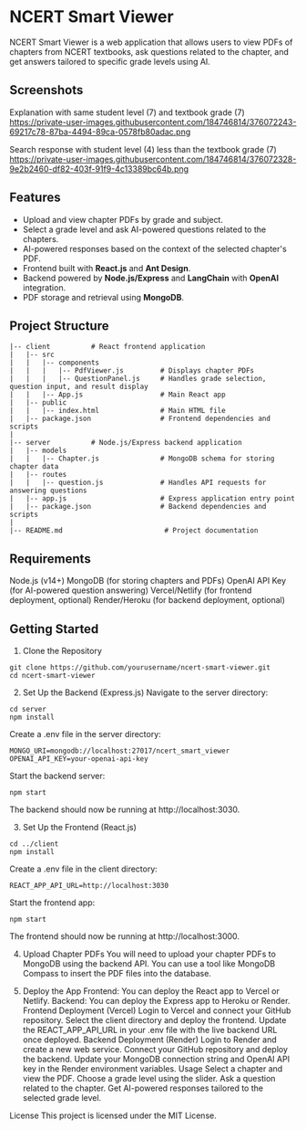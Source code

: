 # NCERT Smart Viewer

NCERT Smart Viewer is a web application that allows users to view PDFs of chapters from NCERT textbooks, ask questions related to the chapter, and get answers tailored to specific grade levels using AI.

## Screenshots
Explanation with same student level (7) and textbook grade (7)
https://private-user-images.githubusercontent.com/184746814/376072243-69217c78-87ba-4494-89ca-0578fb80adac.png

Search response with student level (4) less than the textbook grade (7)
https://private-user-images.githubusercontent.com/184746814/376072328-9e2b2460-df82-403f-91f9-4c13389bc64b.png

## Features

- Upload and view chapter PDFs by grade and subject.
- Select a grade level and ask AI-powered questions related to the chapters.
- AI-powered responses based on the context of the selected chapter's PDF.
- Frontend built with **React.js** and **Ant Design**.
- Backend powered by **Node.js/Express** and **LangChain** with **OpenAI** integration.
- PDF storage and retrieval using **MongoDB**.

## Project Structure

```plaintext
|-- client          # React frontend application
|   |-- src
|   |   |-- components
|   |   |   |-- PdfViewer.js         # Displays chapter PDFs
|   |   |   |-- QuestionPanel.js     # Handles grade selection, question input, and result display
|   |   |-- App.js                   # Main React app
|   |-- public
|   |   |-- index.html               # Main HTML file
|   |-- package.json                 # Frontend dependencies and scripts
|
|-- server          # Node.js/Express backend application
|   |-- models
|   |   |-- Chapter.js               # MongoDB schema for storing chapter data
|   |-- routes
|   |   |-- question.js              # Handles API requests for answering questions
|   |-- app.js                       # Express application entry point
|   |-- package.json                 # Backend dependencies and scripts
|
|-- README.md                         # Project documentation
```

## Requirements
Node.js (v14+)
MongoDB (for storing chapters and PDFs)
OpenAI API Key (for AI-powered question answering)
Vercel/Netlify (for frontend deployment, optional)
Render/Heroku (for backend deployment, optional)

## Getting Started
1. Clone the Repository
```plain text
git clone https://github.com/yourusername/ncert-smart-viewer.git
cd ncert-smart-viewer
```
2. Set Up the Backend (Express.js)
Navigate to the server directory:

```plain text
cd server
npm install
```

Create a .env file in the server directory:

```plaintext
MONGO_URI=mongodb://localhost:27017/ncert_smart_viewer
OPENAI_API_KEY=your-openai-api-key
```

Start the backend server:
```plaintext
npm start
```

The backend should now be running at http://localhost:3030.

3. Set Up the Frontend (React.js)
```plaintext
cd ../client
npm install
```

Create a .env file in the client directory:
```plaintext
REACT_APP_API_URL=http://localhost:3030
```

Start the frontend app:
```plaintext
npm start
```

The frontend should now be running at http://localhost:3000.

4. Upload Chapter PDFs
You will need to upload your chapter PDFs to MongoDB using the backend API. You can use a tool like MongoDB Compass to insert the PDF files into the database.

5. Deploy the App
Frontend: You can deploy the React app to Vercel or Netlify.
Backend: You can deploy the Express app to Heroku or Render.
Frontend Deployment (Vercel)
Login to Vercel and connect your GitHub repository.
Select the client directory and deploy the frontend.
Update the REACT_APP_API_URL in your .env file with the live backend URL once deployed.
Backend Deployment (Render)
Login to Render and create a new web service.
Connect your GitHub repository and deploy the backend.
Update your MongoDB connection string and OpenAI API key in the Render environment variables.
Usage
Select a chapter and view the PDF.
Choose a grade level using the slider.
Ask a question related to the chapter.
Get AI-powered responses tailored to the selected grade level.

License
This project is licensed under the MIT License.
